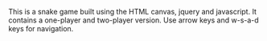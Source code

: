 This is a snake game built using the HTML canvas, jquery and javascript. It contains a one-player and two-player version.
Use arrow keys and w-s-a-d keys for navigation.
